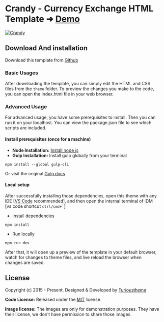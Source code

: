 # Crandy - Currency Exchange HTML Template ➜ [Demo](https://furioustheme-crandy.netlify.app/demo.html)

[![Crandy](https://furioustheme.com/products/crandy.png)](https://furioustheme-crandy.netlify.app/demo.html)

<!-- download -->
## Download And installation

Download this template from [Github](https://github.com/furioustheme/crandy/archive/refs/heads/main.zip)

<!-- installation -->
### Basic Usages

After downloading the template, you can simply edit the HTML and CSS files from the `theme` folder. To preview the changes you make to the code, you can open the index.html file in your web browser.

### Advanced Usage

For advanced usage, you have some prerequisites to install. Then you can run it on your localhost. You can view the package.json file to see which scripts are included.

#### Install prerequisites (once for a machine)

* **Node Installation:** [Install node js](https://nodejs.org/en/download/)
* **Gulp Installation:** Install gulp globally from your terminal

```
npm install --global gulp-cli
```

Or visit the original [Gulp docs](https://gulpjs.com/docs/en/getting-started/quick-start)

#### Local setup

After successfully installing those dependencies, open this theme with any IDE [[VS Code](https://code.visualstudio.com/) recommended], and then open the internal terminal of IDM [vs code shortcut <code>ctrl/cmd+\`</code>]

* Install dependencies

```
npm install
```

* Run locally

```
npm run dev
```

After that, it will open up a preview of the template in your default browser, watch for changes to theme files, and live reload the browser when changes are saved.

<!-- licence -->
## License

Copyright (c) 2015 - Present, Designed & Developed by [Furioustheme](https://furioustheme.com)

**Code License:** Released under the [MIT](https://github.com/furioustheme/crandy/blob/main/LICENSE) license.

**Image license:** The images are only for demonstration purposes. They have their license, we don't have permission to share those images.